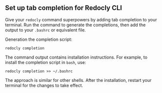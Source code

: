 ## Set up tab completion for Redocly CLI

Give your `redocly` command superpowers by adding tab completion to your terminal. Run the command to generate the completions, then add the output to your `.bashrc` or equivalent file.

Generation the completion script:

```shell Command
redocly completion
```
The command output contains installation instructions. For example, to install the completion script in `bash`, use:

```shell Command
redocly completion >> ~/.bashrc
```

The approach is similar for other shells. After the installation, restart your terminal for the changes to take effect.

